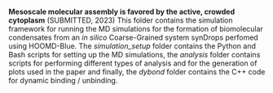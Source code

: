 **Mesoscale molecular assembly is favored by the active, crowded cytoplasm** (SUBMITTED, 2023)
This folder contains the simulation framework for running the MD simulations for the formation of biomolecular condensates from an *in silico* Coarse-Grained system synDrops perfomed using HOOMD-Blue. The *simulation_setup* folder contains the Python and Bash scripts for setting up the MD simulations, the *analysis* folder contains scripts for performing different types of analysis and for the generation of plots used in the paper and finally, the *dybond* folder contains the C++ code for dynamic binding / unbinding. 

